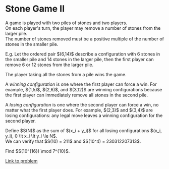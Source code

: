# Stone Game II

<p>A game is played with two piles of stones and two players.<br />
On each player's turn, the player may remove a number of stones from the larger pile.<br />
The number of stones removed must be a positive multiple of the number of stones in the smaller pile.</p>

<p>E.g. Let the ordered pair $(6,14)$ describe a configuration with 6 stones in the smaller pile and 14 stones in the larger pile, then the first player can remove 6 or 12 stones from the larger pile.</p>

<p>The player taking all the stones from a pile wins the game.</p>

<p>A <dfn>winning configuration</dfn> is one where the first player can force a win. For example, $(1,5)$, $(2,6)$, and $(3,12)$ are winning configurations because the first player can immediately remove all stones in the second pile.</p>

<p>A <dfn>losing configuration</dfn> is one where the second player can force a win, no matter what the first player does. For example, $(2,3)$ and $(3,4)$ are losing configurations: any legal move leaves a winning configuration for the second player.</p>

<p>Define $S(N)$ as the sum of $(x_i + y_i)$ for all losing configurations $(x_i, y_i), 0 \lt x_i \lt y_i \le N$.<br />
We can verify that $S(10) = 211$ and $S(10^4) = 230312207313$.</p>

<p>Find $S(10^{16}) \mod 7^{10}$.</p>

[Link to problem](https://projecteuler.net/problem=325)
